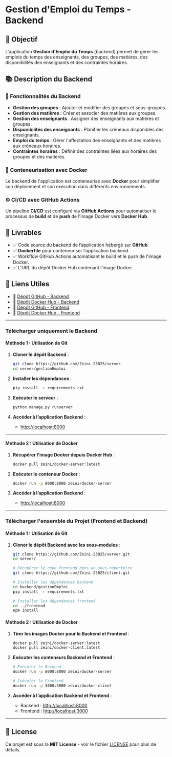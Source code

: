 # Gestion d'Emploi du Temps - Backend

## 📌 Objectif

L'application **Gestion d'Emploi du Temps** (backend) permet de gérer les emplois du temps des enseignants, des groupes, des matières, des disponibilités des enseignants et des contraintes horaires.

## 📚 Description du Backend

### 🚀 Fonctionnalités du Backend

- **Gestion des groupes** : Ajouter et modifier des groupes et sous-groupes.
- **Gestion des matières** : Créer et associer des matières aux groupes.
- **Gestion des enseignants** : Assigner des enseignants aux matières et groupes.
- **Disponibilités des enseignants** : Planifier les créneaux disponibles des enseignants.
- **Emploi du temps** : Gérer l'affectation des enseignants et des matières aux créneaux horaires.
- **Contraintes horaires** : Définir des contraintes liées aux horaires des groupes et des matières.

### 🐳 Conteneurisation avec Docker

Le backend de l'application est conteneurisé avec **Docker** pour simplifier son déploiement et son exécution dans différents environnements.

### ⚙️ CI/CD avec GitHub Actions

Un pipeline **CI/CD** est configuré via **GitHub Actions** pour automatiser le processus de **build** et de **push** de l'image Docker vers **Docker Hub**.

## 📂 Livrables

- ✅ Code source du backend de l’application hébergé sur **GitHub**.
- ✅ **Dockerfile** pour conteneuriser l’application backend.
- ✅ Workflow GitHub Actions automatisant le build et le push de l'image Docker.
- ✅ L'URL du dépôt Docker Hub contenant l’image Docker.

## 📎 Liens Utiles

- 🔗 [Dépôt GitHub - Backend](https://github.com/Zeini-23025/server)
- 🐳 [Dépôt Docker Hub - Backend](https://hub.docker.com/r/zeini/docker-server)
- 🔗 [Dépôt GitHub - Frontend](https://github.com/Zeini-23025/client)
- 🐳 [Dépôt Docker Hub - Frontend](https://hub.docker.com/r/zeini/docker-client)

---

### **Télécharger uniquement le Backend**

#### **Méthode 1 : Utilisation de Git**

1. **Cloner le dépôt Backend** :
    ```bash
    git clone https://github.com/Zeini-23025/server
    cd server/gestionEmploi
    ```

2. **Installer les dépendances** :
    ```bash
    pip install -r requirements.txt
    ```

3. **Exécuter le serveur** :
    ```bash
    python manage.py runserver
    ```

4. **Accéder à l’application Backend** :
    - [http://localhost:8000](http://localhost:8000)

---

#### **Méthode 2 : Utilisation de Docker**

1. **Récupérer l'image Docker depuis Docker Hub** :
    ```bash
    docker pull zeini/docker-server:latest
    ```

2. **Exécuter le conteneur Docker** :
    ```bash
    docker run -p 8000:8000 zeini/docker-server
    ```

3. **Accéder à l’application Backend** :
    - [http://localhost:8000](http://localhost:8000)

---

### **Télécharger l'ensemble du Projet (Frontend et Backend)**

#### **Méthode 1 : Utilisation de Git**

1. **Cloner le dépôt Backend avec les sous-modules** :
    ```bash
    git clone https://github.com/Zeini-23025/server.git
    cd server/

    # Récupérer le code frontend dans un sous-répertoire
    git clone https://github.com/Zeini-23025/client.git

    # Installer les dépendances backend
    cd backend/gestionEmploi
    pip install -r requirements.txt

    # Installer les dépendances frontend
    cd ../frontend
    npm install
    ```

#### **Méthode 2 : Utilisation de Docker**

1. **Tirer les images Docker pour le Backend et Frontend** :
    ```bash
    docker pull zeini/docker-server:latest
    docker pull zeini/docker-client:latest
    ```

2. **Exécuter les conteneurs Backend et Frontend** :
    ```bash
    # Exécuter le Backend
    docker run -p 8000:8000 zeini/docker-server

    # Exécuter le Frontend
    docker run -p 3000:3000 zeini/docker-client
    ```

3. **Accéder à l’application Backend et Frontend** :
    - Backend : [http://localhost:8000](http://localhost:8000)
    - Frontend : [http://localhost:3000](http://localhost:3000)

---

## 📄 License

Ce projet est sous la **MIT License** - voir le fichier [LICENSE](./LICENSE) pour plus de détails.
